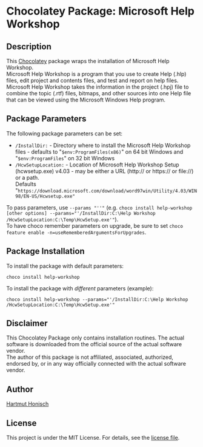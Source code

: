 # Chocolatey Package: Microsoft Help Workshop

## Description
This [Chocolatey](https://chocolatey.org/) package wraps the installation of Microsoft Help Workshop.\
Microsoft Help Workshop is a program that you use to create Help (.hlp) files, edit project and contents files, and test and report on help files.\
Microsoft Help Workshop takes the information in the project (.hpj) file to combine the topic (.rtf) files, bitmaps, and other sources into one Help file that can be viewed using the Microsoft Windows Help program.

## Package Parameters
The following package parameters can be set:

 * `/InstallDir:` - Directory where to install the Microsoft Help Workshop files - defaults to "`$env:ProgramFiles(x86)`" on 64 bit Windows and "`$env:ProgramFiles`" on 32 bit Windows
 * `/HcwSetupLocation:` - Location of Microsoft Help Workshop Setup (hcwsetup.exe) v4.03 - may be either a URL (http:// or https:// or file://) or a path.\
   Defaults "`https://download.microsoft.com/download/word97win/Utility/4.03/WIN98/EN-US/Hcwsetup.exe"`
 

To pass parameters, use `--params "''"` (e.g. `choco install help-workshop [other options] --params="'/InstallDir:C:\Help Workshop /HcwSetupLocation:C:\Temp\HcwSetup.exe'"`).\
To have choco remember parameters on upgrade, be sure to set `choco feature enable -n=useRememberedArgumentsForUpgrades`.

## Package Installation
To install the package with default parameters:

```
choco install help-workshop
```

To install the package with *different* parameters (example):

```
choco install help-workshop --params="'/InstallDir:C:\Help Workshop /HcwSetupLocation:C:\Temp\HcwSetup.exe'"
```

## Disclaimer
This Chocolatey Package only contains installation routines. The actual software is downloaded from the official source of the actual software vendor.\
The author of this package is not affiliated, associated, authorized, endorsed by, or in any way officially connected with the actual software vendor.

## Author
[Hartmut Honisch](https://github.com/hhonisch)

## License
This project is under the MIT License. For details, see the [license file](LICENSE.md).